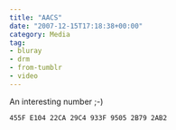 ```yaml
---
title: "AACS"
date: "2007-12-15T17:18:38+00:00"
category: Media
tag:
- bluray
- drm
- from-tumblr
- video
---
```

An interesting number ;-) 

    455F E104 22CA 29C4 933F 9505 2B79 2AB2

